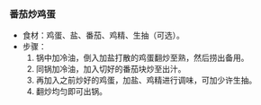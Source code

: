 ### 番茄炒鸡蛋

- 食材：鸡蛋、盐、番茄、鸡精、生抽（可选）。
- 步骤：
  1. 锅中加冷油，倒入加盐打散的鸡蛋翻炒至熟，然后捞出备用。
  2. 同锅加冷油，加入切好的番茄块炒至出汁。
  3. 再加入之前炒好的鸡蛋，加盐、鸡精进行调味，可加少许生抽。
  4. 翻炒均匀即可出锅。
